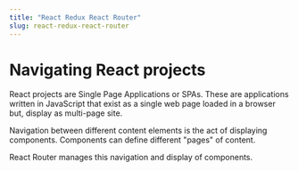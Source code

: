 ```yaml
---
title: "React Redux React Router"
slug: react-redux-react-router
---
```


# Navigating React projects

React projects are Single Page Applications or SPAs. These are 
applications written in JavaScript that exist as a single web page
loaded in a browser but, display as multi-page site. 

Navigation between different content elements is the act of 
displaying components. Components can define different "pages" of 
content.

React Router manages this navigation and display of components. 

